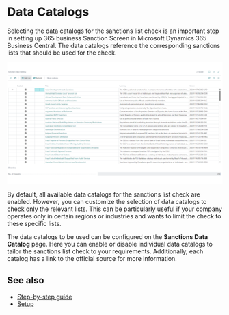 # Data Catalogs

Selecting the data catalogs for the sanctions list check is an important step in setting up 365 business Sanction Screen in Microsoft Dynamics 365 Business Central. The data catalogs reference the corresponding sanctions lists that should be used for the check.

![365 business Sanction Screen - Data Catalogs](/assets/images/365-business-sanction-screen/sanctionscreen.data-catalog.en-US.png)

By default, all available data catalogs for the sanctions list check are enabled. However, you can customize the selection of data catalogs to check only the relevant lists. This can be particularly useful if your company operates only in certain regions or industries and wants to limit the check to these specific lists.

The data catalogs to be used can be configured on the **Sanctions Data Catalog** page. Here you can enable or disable individual data catalogs to tailor the sanctions list check to your requirements. Additionally, each catalog has a link to the official source for more information.

## See also

- [Step-by-step guide](get-started.md)
- [Setup](setup.md)